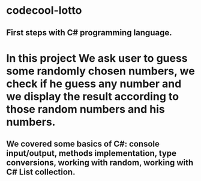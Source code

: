 # codecool-lotto
## First steps with C# programming language. 
# In this project We ask user to guess some randomly chosen numbers, we check if he guess any number and we display the result according to those random numbers and his numbers.
## We covered some basics of C#: console input/output, methods implementation, type conversions, working with random, working with C# List collection.
